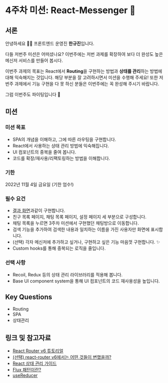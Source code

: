 # 4주차 미션: React-Messenger 💌

## 서론

안녕하세요 🙌🏻 프론트엔드 운영진 **한규진**입니다.

다들 저번주 미션은 어떠셨나요? 이번주에는 저번 과제를 확장하여 보다 더 완성도 높은 메신저 서비스를 만들어 봅시다.

이번주 과제의 목표는 React에서 **Routing**을 구현하는 방법과 **상태를 관리**하는 방법에 대해 익숙해지는 것입니다. 해당 부분을 잘 고려하시면서 미션을 수행해 주세요! 또한 저번주 과제에서 기능 구현을 다 못 하신 분들은 이번주에는 꼭 완성해 주시기 바랍니다.

그럼 이번주도 파이팅입니다 😤

## 미션

### 미션 목표

- SPA의 개념을 이해하고, 그에 따른 라우팅을 구현합니다.
- React에서 사용하는 상태 관리 방법에 익숙해집니다.
- UI 컴포넌트의 중복을 줄여 봅니다.
- 코드를 확장/재사용/리팩토링하는 방법을 이해합니다.

### 기한

2022년 11월 4일 금요일 (기한 엄수!)

### 필수 요건

- [결과 화면](https://react-messenger-15th-theta.vercel.app/)과같이 구현합니다.
- 친구 목록 페이지, 채팅 목록 페이지, 설정 페이지 세 부분으로 구성합니다.
- 채팅 목록을 누르면 3주차 미션에서 구현했던 채팅방으로 이동합니다.
- 검색 기능을 추가하여 검색한 내용과 일치하는 이름을 가진 사용자만 화면에 표시합니다.
- (선택) 각자 메신저에 추가하고 싶거나, 구현하고 싶은 기능 마음껏 구현합니다. ✨
- Custom hooks를 통해 중복되는 로직을 줄입니다.

### 선택 사항

- Recoil, Redux 등의 상태 관리 라이브러리를 적용해 봅니다.
- Base UI component system을 통해 UI 컴포넌트의 코드 재사용성을 높입니다.

## Key Questions

- Routing
- SPA
- 상태관리

## 링크 및 참고자료

- [React Router v6 튜토리얼](https://velog.io/@velopert/react-router-v6-tutorial)
- [(선택) react-router v6에서는 어떤 것들이 변했을까?](https://blog.woolta.com/categories/1/posts/211) 
- [React 상태 관리 가이드](https://www.stevy.dev/react-state-management-guide/)
- [Flux 패턴이란?](https://velog.io/@huurray/React의-탄생과-Flux-패턴에-대하여)
- [useReducer](https://www.daleseo.com/react-hooks-use-reducer/)
